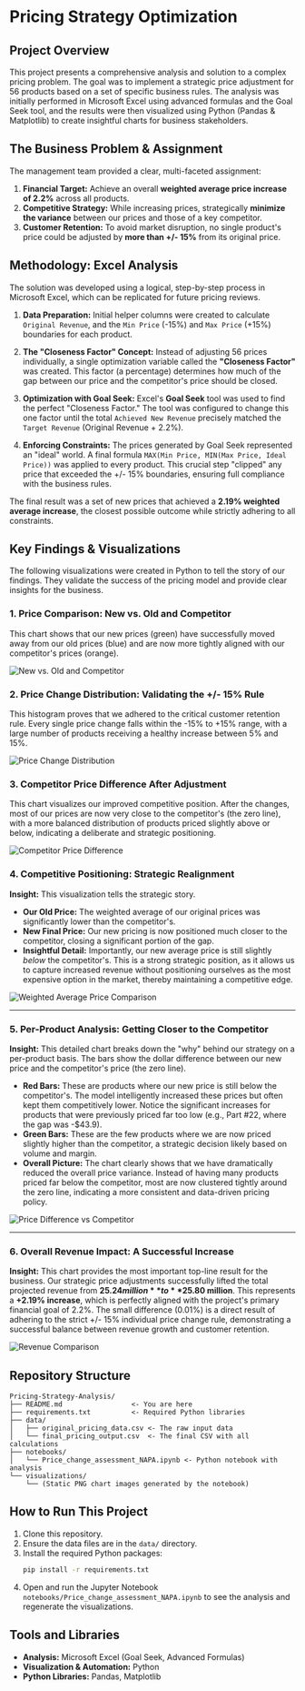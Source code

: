 # Pricing Strategy Optimization

## Project Overview

This project presents a comprehensive analysis and solution to a complex pricing problem. The goal was to implement a strategic price adjustment for 56 products based on a set of specific business rules. The analysis was initially performed in Microsoft Excel using advanced formulas and the Goal Seek tool, and the results were then visualized using Python (Pandas & Matplotlib) to create insightful charts for business stakeholders.

## The Business Problem & Assignment

The management team provided a clear, multi-faceted assignment:

1.  **Financial Target:** Achieve an overall **weighted average price increase of 2.2%** across all products.
2.  **Competitive Strategy:** While increasing prices, strategically **minimize the variance** between our prices and those of a key competitor.
3.  **Customer Retention:** To avoid market disruption, no single product's price could be adjusted by **more than +/- 15%** from its original price.

## Methodology: Excel Analysis

The solution was developed using a logical, step-by-step process in Microsoft Excel, which can be replicated for future pricing reviews.

1.  **Data Preparation:** Initial helper columns were created to calculate `Original Revenue`, and the `Min Price` (-15%) and `Max Price` (+15%) boundaries for each product.

2.  **The "Closeness Factor" Concept:** Instead of adjusting 56 prices individually, a single optimization variable called the **"Closeness Factor"** was created. This factor (a percentage) determines how much of the gap between our price and the competitor's price should be closed.

3.  **Optimization with Goal Seek:** Excel's **Goal Seek** tool was used to find the perfect "Closeness Factor." The tool was configured to change this one factor until the total `Achieved New Revenue` precisely matched the `Target Revenue` (Original Revenue + 2.2%).

4.  **Enforcing Constraints:** The prices generated by Goal Seek represented an "ideal" world. A final formula `MAX(Min Price, MIN(Max Price, Ideal Price))` was applied to every product. This crucial step "clipped" any price that exceeded the +/- 15% boundaries, ensuring full compliance with the business rules.

The final result was a set of new prices that achieved a **2.19% weighted average increase**, the closest possible outcome while strictly adhering to all constraints.

## Key Findings & Visualizations

The following visualizations were created in Python to tell the story of our findings. They validate the success of the pricing model and provide clear insights for the business.


### 1. Price Comparison: New vs. Old and Competitor

This chart shows that our new prices (green) have successfully moved away from our old prices (blue) and are now more tightly aligned with our competitor's prices (orange).

![New vs. Old and Competitor](Visualizations/Our_vs_Competitor_vs_New_Final_Price.png)

### 2. Price Change Distribution: Validating the +/- 15% Rule

This histogram proves that we adhered to the critical customer retention rule. Every single price change falls within the -15% to +15% range, with a large number of products receiving a healthy increase between 5% and 15%.

![Price Change Distribution](Visualizations/Price_change_distribution.png)

### 3. Competitor Price Difference After Adjustment

This chart visualizes our improved competitive position. After the changes, most of our prices are now very close to the competitor's (the zero line), with a more balanced distribution of products priced slightly above or below, indicating a deliberate and strategic positioning.

![Competitor Price Difference](Visualizations/Competitor_Price_Difference.png)

### 4. Competitive Positioning: Strategic Realignment

**Insight:** This visualization tells the strategic story.
*   **Our Old Price:** The weighted average of our original prices was significantly lower than the competitor's.
*   **New Final Price:** Our new pricing is now positioned much closer to the competitor, closing a significant portion of the gap.
*   **Insightful Detail:** Importantly, our new average price is still slightly *below* the competitor's. This is a strong strategic position, as it allows us to capture increased revenue without positioning ourselves as the most expensive option in the market, thereby maintaining a competitive edge.
  
![Weighted Average Price Comparison](Visualizations/Weighted_Average_Price_Comparison.png)

---

### 5. Per-Product Analysis: Getting Closer to the Competitor

**Insight:** This detailed chart breaks down the "why" behind our strategy on a per-product basis. The bars show the dollar difference between our new price and the competitor's price (the zero line).
*   **Red Bars:** These are products where our new price is still below the competitor's. The model intelligently increased these prices but often kept them competitively lower. Notice the significant increases for products that were previously priced far too low (e.g., Part #22, where the gap was -$43.9).
*   **Green Bars:** These are the few products where we are now priced slightly higher than the competitor, a strategic decision likely based on volume and margin.
*   **Overall Picture:** The chart clearly shows that we have dramatically reduced the overall price variance. Instead of having many products priced far below the competitor, most are now clustered tightly around the zero line, indicating a more consistent and data-driven pricing policy. 

![Price Difference vs Competitor](Visualizations/Price_Difference_vs_Competitor.png)

---

### 6. Overall Revenue Impact: A Successful Increase

**Insight:** This chart provides the most important top-line result for the business. Our strategic price adjustments successfully lifted the total projected revenue from **$25.24 million** to **$25.80 million**. This represents a **+2.19% increase**, which is perfectly aligned with the project's primary financial goal of 2.2%. The small difference (0.01%) is a direct result of adhering to the strict +/- 15% individual price change rule, demonstrating a successful balance between revenue growth and customer retention.

![Revenue Comparison](Visualizations/Revenue_Comparison.png)


## Repository Structure

```
Pricing-Strategy-Analysis/
├── README.md                 <- You are here
├── requirements.txt          <- Required Python libraries
├── data/
│   ├── original_pricing_data.csv <- The raw input data
│   └── final_pricing_output.csv  <- The final CSV with all calculations
├── notebooks/
│   └── Price_change_assessment_NAPA.ipynb <- Python notebook with analysis
└── visualizations/
    └── (Static PNG chart images generated by the notebook)
```

## How to Run This Project

1.  Clone this repository.
2.  Ensure the data files are in the `data/` directory.
3.  Install the required Python packages:
    ```bash
    pip install -r requirements.txt
    ```
4.  Open and run the Jupyter Notebook `notebooks/Price_change_assessment_NAPA.ipynb` to see the analysis and regenerate the visualizations.

## Tools and Libraries

-   **Analysis:** Microsoft Excel (Goal Seek, Advanced Formulas)
-   **Visualization & Automation:** Python
-   **Python Libraries:** Pandas, Matplotlib
